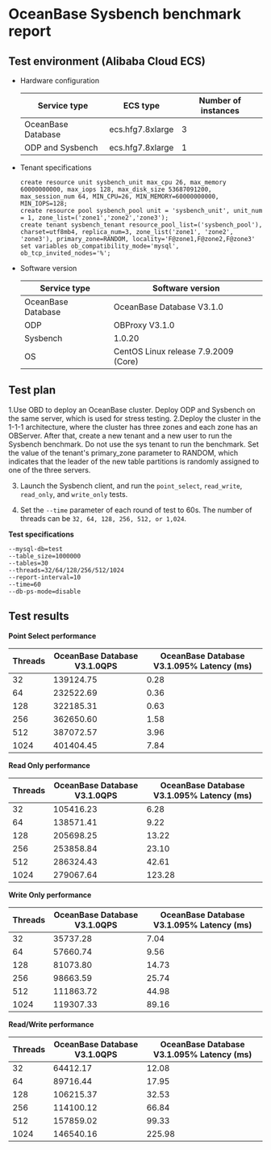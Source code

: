 OceanBase Sysbench benchmark report 
========================================================



Test environment (Alibaba Cloud ECS) 
---------------------------------------------------------

* Hardware configuration

  

  |    Service type    |     ECS type     | Number of instances |
  |--------------------|------------------|---------------------|
  | OceanBase Database | ecs.hfg7.8xlarge | 3                   |
  | ODP and Sysbench   | ecs.hfg7.8xlarge | 1                   |

  

* Tenant specifications

  ```unknow
  create resource unit sysbench_unit max_cpu 26, max_memory 60000000000, max_iops 128, max_disk_size 53687091200, max_session_num 64, MIN_CPU=26, MIN_MEMORY=60000000000, MIN_IOPS=128;
  create resource pool sysbench_pool unit = 'sysbench_unit', unit_num = 1, zone_list=('zone1','zone2','zone3');
  create tenant sysbench_tenant resource_pool_list=('sysbench_pool'), charset=utf8mb4, replica_num=3, zone_list('zone1', 'zone2', 'zone3'), primary_zone=RANDOM, locality='F@zone1,F@zone2,F@zone3' set variables ob_compatibility_mode='mysql', ob_tcp_invited_nodes='%';
  ```

  

* Software version

  

  |    Service type    |           Software version           |
  |--------------------|--------------------------------------|
  | OceanBase Database | OceanBase Database V3.1.0            |
  | ODP                | OBProxy V3.1.0                       |
  | Sysbench           | 1.0.20                               |
  | OS                 | CentOS Linux release 7.9.2009 (Core) |

  




Test plan 
------------------------------

1.Use OBD to deploy an OceanBase cluster. Deploy ODP and Sysbench on the same server, which is used for stress testing. 
2.Deploy the cluster in the 1-1-1 architecture, where the cluster has three zones and each zone has an OBServer. After that, create a new tenant and a new user to run the Sysbench benchmark. Do not use the sys tenant to run the benchmark. Set the value of the tenant's primary_zone parameter to RANDOM, which indicates that the leader of the new table partitions is randomly assigned to one of the three servers.

3. Launch the Sysbench client, and run the `point_select`, `read_write`, `read_only`, and `write_only` tests.

   

4. Set the `--time` parameter of each round of test to 60s. The number of threads can be `32, 64, 128, 256, 512, or 1,024`.

   




**Test specifications** 

```shell
--mysql-db=test 
--table_size=1000000 
--tables=30 
--threads=32/64/128/256/512/1024 
--report-interval=10 
--time=60
--db-ps-mode=disable
```



Test results 
---------------------------------

**Point Select performance** 


| Threads | OceanBase Database V3.1.0QPS | OceanBase Database V3.1.095% Latency (ms) |
|---------|------------------------------|-------------------------------------------|
| 32      | 139124.75                    | 0.28                                      |
| 64      | 232522.69                    | 0.36                                      |
| 128     | 322185.31                    | 0.63                                      |
| 256     | 362650.60                    | 1.58                                      |
| 512     | 387072.57                    | 3.96                                      |
| 1024    | 401404.45                    | 7.84                                      |



**Read Only performance** 


| Threads | OceanBase Database V3.1.0QPS | OceanBase Database V3.1.095% Latency (ms) |
|---------|------------------------------|-------------------------------------------|
| 32      | 105416.23                    | 6.28                                      |
| 64      | 138571.41                    | 9.22                                      |
| 128     | 205698.25                    | 13.22                                     |
| 256     | 253858.84                    | 23.10                                     |
| 512     | 286324.43                    | 42.61                                     |
| 1024    | 279067.64                    | 123.28                                    |



**Write Only performance** 


| Threads | OceanBase Database V3.1.0QPS | OceanBase Database V3.1.095% Latency (ms) |
|---------|------------------------------|-------------------------------------------|
| 32      | 35737.28                     | 7.04                                      |
| 64      | 57660.74                     | 9.56                                      |
| 128     | 81073.80                     | 14.73                                     |
| 256     | 98663.59                     | 25.74                                     |
| 512     | 111863.72                    | 44.98                                     |
| 1024    | 119307.33                    | 89.16                                     |



**Read/Write performance** 


| Threads | OceanBase Database V3.1.0QPS | OceanBase Database V3.1.095% Latency (ms) |
|---------|------------------------------|-------------------------------------------|
| 32      | 64412.17                     | 12.08                                     |
| 64      | 89716.44                     | 17.95                                     |
| 128     | 106215.37                    | 32.53                                     |
| 256     | 114100.12                    | 66.84                                     |
| 512     | 157859.02                    | 99.33                                     |
| 1024    | 146540.16                    | 225.98                                    |


